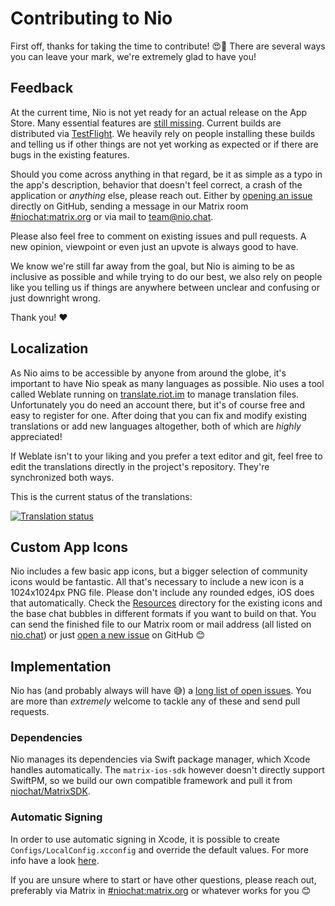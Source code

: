 # Contributing to Nio

First off, thanks for taking the time to contribute! 😍🥳
There are several ways you can leave your mark, we're extremely glad to have you!

## Feedback

At the current time, Nio is not yet ready for an actual release on the App Store. Many essential features are [still 
missing](https://github.com/niochat/nio/issues?q=is%3Aopen+is%3Aissue+label%3Aessential). Current builds are distributed via
[TestFlight](https://testflight.apple.com/join/KlXr3kKz). We heavily rely on people installing these builds and telling us
if other things are not yet working as expected or if there are bugs in the existing features.

Should you come across anything in that regard, be it as simple as a typo in the app's description, behavior that doesn't feel
correct, a crash of the application or *anything* else, please reach out. Either by [opening an 
issue](https://github.com/niochat/nio/issues/new) directly on GitHub, sending a message in our Matrix room 
[#niochat:matrix.org](https://matrix.to/#/#niochat:matrix.org) or via mail to 
[team@nio.chat](mailto:team@nio.chat). 

Please also feel free to comment on existing issues and pull requests. A new opinion, viewpoint or even just an upvote is 
always good to have.

We know we're still far away from the goal, but Nio is aiming to be as inclusive as possible and while trying to do our best,
we also rely on people like you telling us if things are anywhere between unclear and confusing or just downright wrong.

Thank you! ❤️

## Localization

As Nio aims to be accessible by anyone from around the globe, it's important to have Nio speak as many languages as possible.
Nio uses a tool called Weblate running on [translate.riot.im](https://translate.riot.im/engage/nio) to manage 
translation files. Unfortunately you do need an account there, but it's of course free and easy to register for one. After
doing that you can fix and modify existing translations or add new languages altogether, both of which are *highly* 
appreciated!

If Weblate isn't to your liking and you prefer a text editor and git, feel free to edit the translations directly in the 
project's repository. They're synchronized both ways.

This is the current status of the translations:

[![Translation status](https://translate.riot.im/widgets/nio/-/nio/multi-auto.svg)](https://translate.riot.im/engage/nio/?utm_source=widget)

## Custom App Icons

Nio includes a few basic app icons, but a bigger selection of community icons would be fantastic. All that's necessary to include a new icon is a 1024x1024px PNG file. Please don't include any rounded edges, iOS does that automatically. Check the [Resources](https://github.com/niochat/nio/tree/stable/Resources) directory for the existing icons and the base chat bubbles in different formats if you want to build on that. You can send the finished file to our Matrix room or mail address (all listed on [nio.chat](https://nio.chat)) or just [open a new issue](https://github.com/niochat/nio/issues/new) on GitHub 😊

## Implementation

Nio has (and probably always will have 😅) a [long list of open issues](https://github.com/niochat/nio/issues). You are more
than *extremely* welcome to tackle any of these and send pull requests.

### Dependencies
Nio manages its dependencies via Swift package manager, which Xcode handles automatically. The `matrix-ios-sdk` 
however doesn't directly support SwiftPM, so we build our own compatible framework and pull it from [niochat/MatrixSDK](https://github.com/niochat/MatrixSDK).

### Automatic Signing
In order to use automatic signing in Xcode, it is possible to create
`Configs/LocalConfig.xcconfig` and override the default values. For more info
have a look [here](https://www.matrixprojects.net/p/xcconfig-for-shared-projects/).

If you are unsure where to start or have other questions, please reach out, preferably via Matrix in
[#niochat:matrix.org](https://matrix.to/#/#niochat:matrix.org) or whatever works for you 😊
